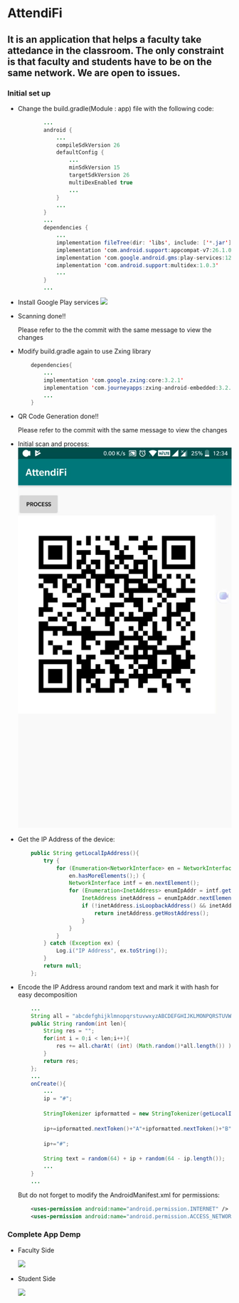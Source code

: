 # AttendiFi

## It is an application that helps a faculty take attedance in the classroom. The only constraint is that faculty and students have to be on the same network. We are open to issues.

### Initial set up
* Change the build.gradle(Module : app) file with the following code:
	```java
			...
			android {
				...
				compileSdkVersion 26
				defaultConfig {
					...
					minSdkVersion 15
        			targetSdkVersion 26
        			multiDexEnabled true
					...
    			}
				...
			}
			...
			dependencies {
				...
    			implementation fileTree(dir: 'libs', include: ['*.jar'])
    			implementation 'com.android.support:appcompat-v7:26.1.0'
    			implementation 'com.google.android.gms:play-services:12.0.1'
    			implementation 'com.android.support:multidex:1.0.3'
				...
			}
			...
	```
* Install Google Play services
	<img src = "./app/src/main/res/drawable/play_install.gif">

* Scanning done!!
	<p>Please refer to the the commit with the same message to view the changes</p>

* Modify build.gradle again to use Zxing library
	```java
		dependencies{
			...
			implementation 'com.google.zxing:core:3.2.1'
			implementation 'com.journeyapps:zxing-android-embedded:3.2.0@aar'
			...
		}
	```
* QR Code Generation done!!
	<p>Please refer to the commit with the same message to view the changes</p>
	
* Initial scan and process:
	<img src = "./app/src/main/res/drawable/image_scanning.gif">

* Get the IP Address of the device:
	```java
		public String getLocalIpAddress(){
			try {
				for (Enumeration<NetworkInterface> en = NetworkInterface.getNetworkInterfaces();
					en.hasMoreElements();) {
					NetworkInterface intf = en.nextElement();
					for (Enumeration<InetAddress> enumIpAddr = intf.getInetAddresses(); enumIpAddr.hasMoreElements();) {
						InetAddress inetAddress = enumIpAddr.nextElement();
						if (!inetAddress.isLoopbackAddress() && inetAddress instanceof Inet4Address) {
							return inetAddress.getHostAddress();
						}
					}
				}
			} catch (Exception ex) {
				Log.i("IP Address", ex.toString());
			}
			return null;
		};
	```
* Encode the IP Address around random text and mark it with hash for easy decomposition
	```java
		...
		String all = "abcdefghijklmnopqrstuvwxyzABCDEFGHIJKLMONPQRSTUVWXYZ0123456789`~!@$%^&*(){}[]:';\",./<>?";
		public String random(int len){
			String res = "";
			for(int i = 0;i < len;i++){
				res += all.charAt( (int) (Math.random()*all.length()) );
			}
			return res;
		};
		...
		onCreate(){
			...
			ip = "#";

			StringTokenizer ipformatted = new StringTokenizer(getLocalIpAddress(),".");

			ip+=ipformatted.nextToken()+"A"+ipformatted.nextToken()+"B"+ipformatted.nextToken()+"C"+ipformatted.nextToken()+"D";

			ip+="#";

			String text = random(64) + ip + random(64 - ip.length());
			...
		}
		...
	```

	But do not forget to modify the AndroidManifest.xml for permissions:

	```xml
		<uses-permission android:name="android.permission.INTERNET" />
    	<uses-permission android:name="android.permission.ACCESS_NETWORK_STATE" />
	```

### Complete App Demp

* Faculty Side
	<p><img src = "./app/src/main/res/drawable/faculty.gif"></p>

* Student Side
	<p><img src = "./app/src/main/res/drawable/student.gif"></p>
